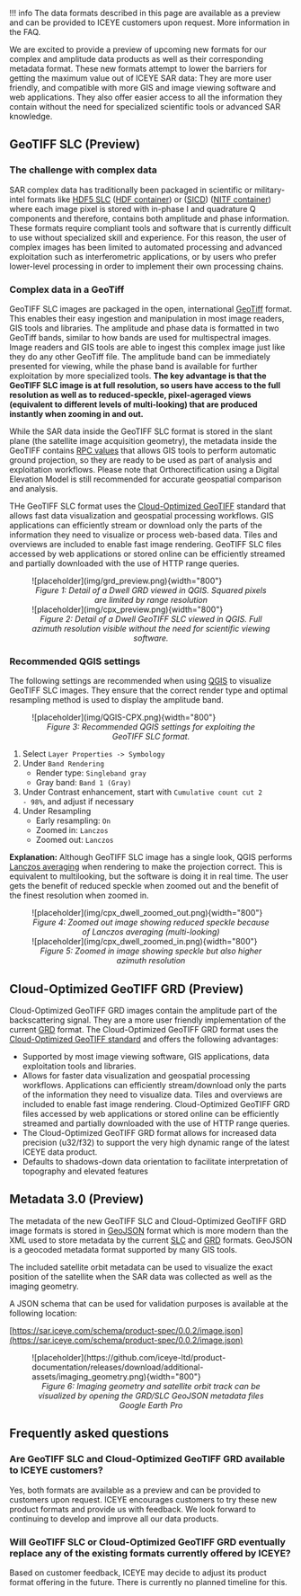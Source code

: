 !!! info 
    The data formats described in this page are available as a preview and can be provided to ICEYE customers upon request. More information in the FAQ. 

We are excited to provide a preview of upcoming new formats for our complex and amplitude data products as well as their corresponding metadata format. These new formats attempt to lower the barriers for getting the maximum value out of ICEYE SAR data: They are more user friendly, and compatible with more GIS and image viewing software and web applications. They also offer easier access to  all the information they contain without the need for specialized scientific tools or advanced SAR knowledge.

## GeoTIFF SLC (Preview)

### The challenge with complex data

SAR complex data has traditionally been packaged in scientific or military-intel formats like [HDF5 SLC](./slc.md) ([HDF container](./slc.md#hdf5-container)) or ([SICD](./slc.md#sensor-independent-complex-data-sicd)) ([NITF container](./slc.md#sensor-independent-complex-data-sicd)) where each image pixel is stored with in-phase I and quadrature Q components and therefore, contains both amplitude and phase information. These formats require compliant tools and software that is currently difficult to use without specialized skill and experience. For this reason, the user of complex images has been limited to automated processing and advanced exploitation such as interferometric applications, or by users who prefer lower-level processing in order to implement their own processing chains. 

### Complex data in a GeoTiff

GeoTIFF SLC images are packaged in the open, international [GeoTiff](https://en.wikipedia.org/wiki/GeoTIFF) format. This enables their easy ingestion and manipulation in most image readers, GIS tools and libraries. The amplitude and phase data is formatted in two GeoTiff bands, similar to how bands are used for multispectral images. Image readers and GIS tools are able to ingest this complex image just like they do any other GeoTiff file. The amplitude band can be immediately presented for viewing, while the phase band is available for further exploitation by more specialized tools. **The key advantage is that the GeoTIFF SLC image is at full resolution, so users have access to the full resolution as well as to reduced-speckle, pixel-ageraged views (equivalent to different levels of multi-looking) that are produced instantly when zooming in and out.** 

While the SAR data inside the GeoTIFF SLC format is stored in the slant plane (the satellite image acquisition geometry), the metadata inside the GeoTIFF contains [RPC values](../foundations/geospatialAccuracy.md#fast-and-simple-geolocation-rapid-positioning-capability) that allows GIS tools to perform automatic ground projection, so they  are ready to be used as part of analysis and exploitation workflows. Please note that Orthorectification using a Digital Elevation Model is still recommended for accurate geospatial comparison and analysis.

THe GeoTIFF SLC format uses the [Cloud-Optimized GeoTIFF](https://docs.ogc.org/is/21-026/21-026.html) standard that allows fast data visualization and geospatial processing workflows. GIS applications can efficiently stream or download only the parts of the information they need to visualize or process web-based data. Tiles and overviews are included to enable fast image rendering. GeoTIFF SLC files accessed by web applications or stored online can be efficiently streamed and partially downloaded with the use of HTTP range queries. 

<figure markdown>
![placeholder](img/grd_preview.png){width="800"}
<figcaption align = "center"><em>Figure 1: Detail of a Dwell GRD viewed in QGIS. Squared pixels are limited by range resolution </em></figcaption>
![placeholder](img/cpx_preview.png){width="800"}
<figcaption align = "center"><em>Figure 2: Detail of a Dwell GeoTIFF SLC viewed in QGIS. Full azimuth resolution visible without the need for scientific viewing software. </em></figcaption>
</figure> 

### Recommended QGIS settings

The following settings are recommended when using [QGIS](https://qgis.org/) to visualize GeoTIFF SLC images. They ensure that the correct render type and optimal resampling method is used to display the amplitude band. 

<figure markdown>
![placeholder](img/QGIS-CPX.png){width="800"}
<figcaption align = "center"><em>Figure 3: Recommended QGIS settings for exploiting the GeoTIFF SLC format.</em></figcaption>
</figure> 

1. Select <code>Layer Properties -> Symbology</code>
1. Under <code>Band Rendering</code>
    * Render type: <code>Singleband gray</code>
    * Gray band: <code>Band 1 (Gray)</code>
1. Under Contrast enhancement, start with <code>Cumulative count cut 2 - 98%</code>, and adjust if necessary
1. Under Resampling
    * Early resampling: <code>On</code>
    * Zoomed in: <code>Lanczos</code>
    * Zoomed out: <code>Lanczos</code>

**Explanation:** Although GeoTIFF SLC image has a single look, QGIS performs [Lanczos averaging](https://en.wikipedia.org/wiki/Lanczos_resampling) when rendering to make the projection correct. This is equivalent to multilooking, but the software is doing it in real time. The user gets the benefit of reduced speckle when zoomed out and the benefit of the finest resolution when zoomed in.

<figure markdown>
![placeholder](img/cpx_dwell_zoomed_out.png){width="800"}
<figcaption align = "center"><em>Figure 4: Zoomed out image showing reduced speckle because of Lanczos averaging (multi-looking) </em></figcaption>
![placeholder](img/cpx_dwell_zoomed_in.png){width="800"}
<figcaption align = "center"><em>Figure 5: Zoomed in image showing speckle but also higher azimuth resolution  </em></figcaption>
</figure> 


## Cloud-Optimized GeoTIFF GRD (Preview)

Cloud-Optimized GeoTIFF GRD images contain the amplitude part of the backscattering signal. They are a more user friendly implementation of the current [GRD](./grd.md) format.
The Cloud-Optimized GeoTIFF GRD format uses the [Cloud-Optimized GeoTIFF standard](https://docs.ogc.org/is/21-026/21-026.html) and offers the following advantages:

* Supported by most image viewing software, GIS applications, data exploitation tools and libraries.
* Allows for faster data visualization and geospatial processing workflows.  Applications can efficiently stream/download only the parts of the information they need to visualize data. Tiles and overviews are included to enable fast image rendering. Cloud-Optimized GeoTIFF GRD files accessed by web applications or stored online can be efficiently streamed and partially downloaded with the use of HTTP range queries.
* The Cloud-Optimized GeoTIFF GRD format allows for increased data precision (u32/f32) to support the very high dynamic range of the latest ICEYE data product.
* Defaults to shadows-down data orientation to facilitate interpretation of topography and elevated features


## Metadata 3.0 (Preview)

The metadata of the new GeoTIFF SLC and Cloud-Optimized GeoTIFF GRD image formats is stored in [GeoJSON](https://en.wikipedia.org/wiki/GeoJSON) format which is more modern than the XML used to store metadata by the current [SLC](./slc.md) and [GRD](./grd.md) formats. GeoJSON is a geocoded metadata format supported by many GIS tools.  

The included satellite orbit metadata can be used to visualize the exact position of the satellite when the SAR data was collected as well as the imaging geometry. 

A JSON schema that can be used for validation purposes is available at the following location:

[https://sar.iceye.com/schema/product-spec/0.0.2/image.json](https://sar.iceye.com/schema/product-spec/0.0.2/image.json) 

<figure markdown>
![placeholder](https://github.com/iceye-ltd/product-documentation/releases/download/additional-assets/imaging_geometry.png){width="800"}
<figcaption align = "center"><em>Figure 6: Imaging geometry and satellite orbit track can be visualized by opening the GRD/SLC GeoJSON metadata files Google Earth Pro</em></figcaption>
</figure> 


## Frequently asked questions

### Are GeoTIFF SLC and Cloud-Optimized GeoTIFF GRD available to ICEYE customers?
Yes, both formats are available as a preview and can be provided to customers upon request. ICEYE encourages customers to try these new product formats and provide us with feedback. We look forward to continuing to develop and improve all our data products.

### Will GeoTIFF SLC or Cloud-Optimized GeoTIFF GRD eventually replace any of the existing formats currently offered by ICEYE?
Based on customer feedback, ICEYE may decide to adjust its product format offering in the future. There is currently no planned timeline for this. 

